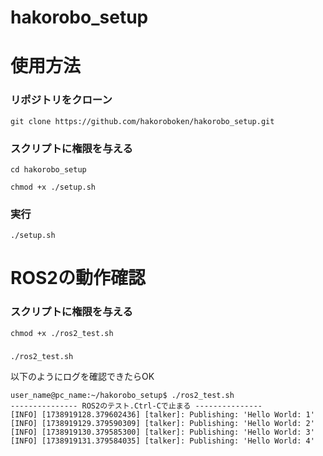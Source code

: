 # hakorobo_setup

# 使用方法
### リポジトリをクローン
```
git clone https://github.com/hakoroboken/hakorobo_setup.git
```

### スクリプトに権限を与える
```
cd hakorobo_setup
```

```
chmod +x ./setup.sh
```

### 実行
```
./setup.sh
```

# ROS2の動作確認
### スクリプトに権限を与える
```
chmod +x ./ros2_test.sh
```
###
```
./ros2_test.sh
```

以下のようにログを確認できたらOK
```
user_name@pc_name:~/hakorobo_setup$ ./ros2_test.sh 
--------------- ROS2のテスト.Ctrl-Cで止まる ---------------
[INFO] [1738919128.379602436] [talker]: Publishing: 'Hello World: 1'
[INFO] [1738919129.379590309] [talker]: Publishing: 'Hello World: 2'
[INFO] [1738919130.379585300] [talker]: Publishing: 'Hello World: 3'
[INFO] [1738919131.379584035] [talker]: Publishing: 'Hello World: 4'

```
